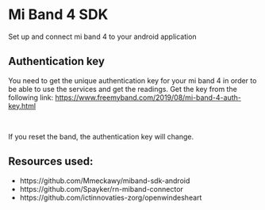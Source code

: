 # Mi Band 4 SDK

Set up and connect mi band 4 to your android application

## Authentication key

You need to get the unique authentication key for your mi band 4 in order to be able to use the services and get the readings. Get the key from the following link: https://www.freemyband.com/2019/08/mi-band-4-auth-key.html

<br>

If you reset the band, the authentication key will change.

## Resources used:

<ul>
  <li> https://github.com/Mmeckawy/miband-sdk-android </li>
  <li> https://github.com/Spayker/rn-miband-connector </li>
  <li> https://github.com/ictinnovaties-zorg/openwindesheart </li>
</ul>


